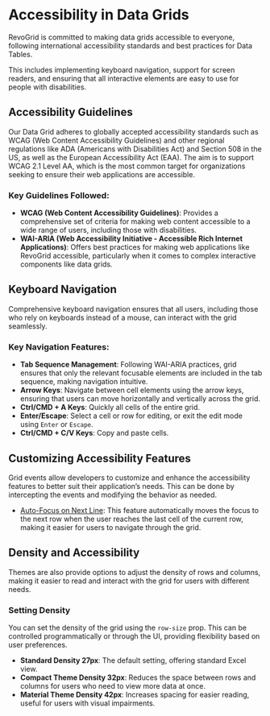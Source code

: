# Accessibility in Data Grids

RevoGrid is committed to making data grids accessible to everyone, following international accessibility standards and best practices for Data Tables.

This includes implementing keyboard navigation, support for screen readers, and ensuring that all interactive elements are easy to use for people with disabilities.

## Accessibility Guidelines

Our Data Grid adheres to globally accepted accessibility standards such as WCAG (Web Content Accessibility Guidelines) and other regional regulations like ADA (Americans with Disabilities Act) and Section 508 in the US, as well as the European Accessibility Act (EAA). The aim is to support WCAG 2.1 Level AA, which is the most common target for organizations seeking to ensure their web applications are accessible.

### Key Guidelines Followed:

- **WCAG (Web Content Accessibility Guidelines)**: Provides a comprehensive set of criteria for making web content accessible to a wide range of users, including those with disabilities.
- **WAI-ARIA (Web Accessibility Initiative - Accessible Rich Internet Applications)**: Offers best practices for making web applications like RevoGrid accessible, particularly when it comes to complex interactive components like data grids.

## Keyboard Navigation

Comprehensive keyboard navigation ensures that all users, including those who rely on keyboards instead of a mouse, can interact with the grid seamlessly.

### Key Navigation Features:

- **Tab Sequence Management**: Following WAI-ARIA practices, grid ensures that only the relevant focusable elements are included in the tab sequence, making navigation intuitive.
- **Arrow Keys**: Navigate between cell elements using the arrow keys, ensuring that users can move horizontally and vertically across the grid.
- **Ctrl/CMD + A Keys**: Quickly all cells of the entire grid.
- **Enter/Escape**: Select a cell or row for editing, or exit the edit mode using `Enter` or `Escape`.
- **Ctrl/CMD + C/V Keys**: Copy and paste cells.

## Customizing Accessibility Features

Grid events allow developers to customize and enhance the accessibility features to better suit their application’s needs. This can be done by intercepting the events and modifying the behavior as needed.

- [Auto-Focus on Next Line](./wcag.next-focus.pro): This feature automatically moves the focus to the next row when the user reaches the last cell of the current row, making it easier for users to navigate through the grid.

## Density and Accessibility

Themes are also provide options to adjust the density of rows and columns, making it easier to read and interact with the grid for users with different needs.

### Setting Density

You can set the density of the grid using the `row-size` prop. This can be controlled programmatically or through the UI, providing flexibility based on user preferences.

- **Standard Density 27px**: The default setting, offering standard Excel view.
- **Compact Theme Density 32px**: Reduces the space between rows and columns for users who need to view more data at once.
- **Material Theme Density 42px**: Increases spacing for easier reading, useful for users with visual impairments.
